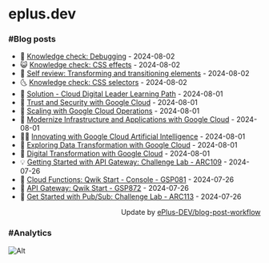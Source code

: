 # eplus.dev

### #Blog posts

<!-- BLOG-POST-LIST:START -->
 - 🧰 [Knowledge check: Debugging](https://eplus.dev/knowledge-check-debugging) - 2024-08-02
 - 😺 [Knowledge check: CSS effects](https://eplus.dev/knowledge-check-css-effects) - 2024-08-02
 - 🗽 [Self review: Transforming and transitioning elements](https://eplus.dev/self-review-transforming-and-transitioning-elements) - 2024-08-02
 - 🌜 [Knowledge check: CSS selectors](https://eplus.dev/knowledge-check-css-selectors) - 2024-08-02
 - 📝 [Solution - Cloud Digital Leader Learning Path](https://eplus.dev/solution-cloud-digital-leader-learning-path) - 2024-08-01
 - 🚀 [Trust and Security with Google Cloud](https://eplus.dev/trust-and-security-with-google-cloud) - 2024-08-01
 - 💼 [Scaling with Google Cloud Operations](https://eplus.dev/scaling-with-google-cloud-operations) - 2024-08-01
 - 🦣 [Modernize Infrastructure and Applications with Google Cloud](https://eplus.dev/modernize-infrastructure-and-applications-with-google-cloud) - 2024-08-01
 - 👨‍🏫 [Innovating with Google Cloud Artificial Intelligence](https://eplus.dev/innovating-with-google-cloud-artificial-intelligence) - 2024-08-01
 - 🔭 [Exploring Data Transformation with Google Cloud](https://eplus.dev/exploring-data-transformation-with-google-cloud) - 2024-08-01
 - 🤡 [Digital Transformation with Google Cloud](https://eplus.dev/digital-transformation-with-google-cloud) - 2024-08-01
 - 💡 [Getting Started with API Gateway: Challenge Lab - ARC109](https://eplus.dev/getting-started-with-api-gateway-challenge-lab-arc109) - 2024-07-26
 - 🦣 [Cloud Functions: Qwik Start - Console - GSP081](https://eplus.dev/cloud-functions-qwik-start-console-gsp081) - 2024-07-26
 - 💪 [API Gateway: Qwik Start - GSP872](https://eplus.dev/api-gateway-qwik-start-gsp872) - 2024-07-26
 - 🤡 [Get Started with Pub/Sub: Challenge Lab - ARC113](https://eplus.dev/get-started-with-pubsub-challenge-lab-arc113) - 2024-07-26<!-- BLOG-POST-LIST:END -->

<div align="right">
  Update by <a target="_blank"
    href="https://github.com/ePlus-DEV/blog-post-workflow">ePlus-DEV/blog-post-workflow</a>
</div>

### #Analytics
![Alt](https://repobeats.axiom.co/api/embed/9990f7cddfbad8d834990b10ccad05f81ac1096f.svg "Repobeats analytics image")
